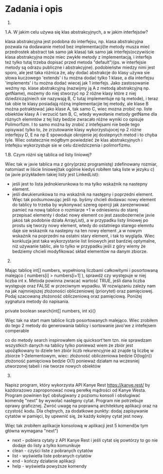 
Zadania i opis
====================

1.
1.A. W jakim celu używa się klas abstrakcyjnych, a w jakim interfejsów?

klasa abstrakcyjna jest podobna do interfejsu, np. klasa abstrakcyjna pozwala na dodawanie metod bez implementacji(te metody musza mieć przedrostek abstract tak samo jak klasa)
tak samo jak interfejs(oczywiście klasa abstrakcyjna może miec zwykłe metody z implementacją, i interfejs też tylko tutaj trzeba dopisać przed metoda "default")(ps. w interfejsie metody są odrazu publiczne i abstrakcyjne).
podobieństw miedzy nimi jest sporo, ale jest taka różnica że,
aby dodać abstrakcje do klasy używa sie słowa kuczowego 'extends' i tu można dodać tylko 1 klase, a dla interfejsu 'implements' i tu można dodać wiecej jak 1 interfejs.
Jako zastosowanie weźmy np. klase abstrakcyjną (nazwijmy ją A z metodą abstrakcyjną np. getName), możemy do niej stworzyć np 2 różne klasy które z niej dziedziczą(niech sie nazywają B, C tutaj implementuje np tą metode), i teraz tak obie te klasy posiadają różną implementacjie tej metody, ale klase B można potraktować jako klase A, tak samo C, wiec mozna zrobić np. liste obiektów klasy A i wrzucić tam B, C, wtedy wywołanie metody getName dla róznych elemntów z tej listy bedzie zwracało różne wyniki co opisuje Polimorfizm. I to samo można by zrobić z intefejsami nie bede tego opisywać tylko to, że zrzutowanie klasy wykorzystujocej np 2 różne interfejsy D, E na np E spowoduje okrojenie jej dostepnych metod i to chyba tyle.
Wiec ostatecznie mógłbym powiedzieć że klas abstrakcyjnych i intefejsu wykorzystuje sie w celu dziedziczenia i polimorfizmu.

1.B. Czym różni się tablica od listy liniowej?

Wiec tak w javie tablica ma z góry(przez programistę) zdefinowany rozmiar,
natomiast w liście liniowej(tak ogólnie kiedyś robiłem taką liste w jezyku c)(w javie przykładem takiej listy jest LinkedList):
- jeśli jest to lista jednokierunkowa to ma tylko wskaźnik na nastepny element.
- jeśli dwukierunkowa to ma wskaźnik na następny i poprzedni element.
Więc tak podsumowując jeśli np. byśmy chcieli dodawac nowy element do tablicy to trzeba by wykonywać szereg opercji jak zarezerwować pamieć na nową tablice o rozmiarze +1 w odniesieniu do starej przepisać elementy i dodać nowy element co jest zasobożerne(w javie jakoś tak podobnie działa ArrayList), 
a w przypadku listy liniowej po prostu się tworzy nowy element, wtedy do ostatniego starego elemntu daje sie wskaznik na nastepny na ten nowy element ,a w nowym wskaźnik na poprzedni na ostatni stary element, i tak to wygląda.
Wiec konkluzja jest taka wykorzystanie list liniowych jest bardziej optymalne, niż używanie tablic, ale to tylko w przypadku jeśli z góry wiemy że bedziemy chcieli modyfikować skład elementów na danym zbiorze.


2.
Mając tablicę int[] numbers, wypełnioną liczbami całkowitymi i posortowaną malejąco ( numbers[i] > numbers[i+1] ), sprawdź czy występuje w niej liczba int x. Metoda powinna zwracać wartość TRUE, jeśli dana liczba występuje oraz FALSE w przeciwnym wypadku. W rozwiązaniu zależy nam na jak najmniejszej złożoności obliczeniowej (priorytet) oraz pamięciowej. Podaj szacowaną złożoność obliczeniową oraz pamięciową. Poniżej sygnatura metody do napisania.

private boolean search(int[] numbers, int x){}


Więc tak na start mam tablice liczb posortowanych malejąco.
Wiec zrobiłem do tego 2 metody do generowania tablicy i sortowanie javo'we z intefejsem comperable

co do metody search inspirowałem się quicksort'tem tzn. nie sprawdzam wszystkich danych na tablicy
tylko ponieważ wiem że zbiór jest upożątkowany to dziele ten zbiór liczb rekurencyjnie aż znajde tą liczbę w zbiorze 1-2elementowym, wiec:
złożoność obliczeniowa bedzie O(log(n))
złożoność pamięciowa bedzie O(1) ponieważ działam na wczesniej utworzonej tabeli i nie tworze nowych obiektów


3.
Napisz program, który wykorzysta API Kanye Rest https://kanye.rest/ by każdorazowo zaproponować nową perełkę mądrości od Kanye Westa. Program powinien być obsługiwany z poziomu konsoli i obsługiwać komendę "next" by wywołać następny cytat. Program nie potrzebuje oprawy graficznej. Zwróć uwagę na poprawną architekturę aplikacji oraz na czystość kodu.
Dla chętnych, za dodatkowe punkty: dodaj zapisywanie cytatów w pamięci, by upewnić się, że każdy kolejny cytat jest nowy. 


Więc tak zrobiłem aplikacje konsolową
w aplikacji jest 5 komend(w tym główna wymagana "next")
- next - pobiera cytaty z API Kanye Rest i jeśli cytat się powtórzy to go nie dodaje do listy a tylko komunikuje
- clean - czyści liste z pobranych cytatów
- list - wyświetla liste pobranych cytatów
- end - kończy działanie aplikacji
- help - wyświetla powyższe komendy












